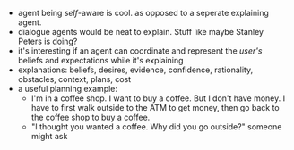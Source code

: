 * agent being *self*-aware is cool. as opposed to a seperate explaining agent.
* dialogue agents would be neat to explain. Stuff like maybe Stanley Peters is doing?
* it's interesting if an agent can coordinate and represent the *user's* beliefs and expectations while it's explaining
* explanations: beliefs, desires, evidence, confidence, rationality, obstacles, context, plans, cost
* a useful planning example:
	* I'm in a coffee shop. I want to buy a coffee. But I don't have money. I have to first walk outside to the ATM to get money, then go back to the coffee shop to buy a coffee.
	* "I thought you wanted a coffee. Why did you go outside?" someone might ask
